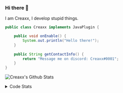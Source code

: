 ### Hi there 👋

I am Creaxx, I develop stupid things. 

```java
public class Creaxx implements JavaPlugin {

    public void onEnable() {
        System.out.println("Hello there!");
    }
    
    public String getContactInfo() {
        return "Message me on discord: Creaxx#0001";
    }
}
```

![Creaxx's Github Stats](https://github-readme-stats.vercel.app/api?username=CreaxxOG&show_icons=true&theme=dark&count_private=true)

<details>
  <summary>Code Stats</summary>

<!--START_SECTION:waka-->
![Code Time](http://img.shields.io/badge/Code%20Time-1%2C425%20hrs%2035%20mins-blue)

![Lines of code](https://img.shields.io/badge/From%20Hello%20World%20I%27ve%20Written-771.1%20thousand%20lines%20of%20code-blue)

**🐱 My GitHub Data** 

> 📦 104.4 kB Used in GitHub's Storage 
 > 
> 🏆 2,700 Contributions in the Year 2023
 > 
> 🚫 Not Opted to Hire
 > 
> 📜 4 Public Repositories 
 > 
> 🔑 3 Private Repositories 
 > 
**I'm a Night 🦉** 

```text
🌞 Morning                455 commits         ██░░░░░░░░░░░░░░░░░░░░░░░   07.10 % 
🌆 Daytime                2660 commits        ██████████░░░░░░░░░░░░░░░   41.50 % 
🌃 Evening                3149 commits        ████████████░░░░░░░░░░░░░   49.13 % 
🌙 Night                  146 commits         █░░░░░░░░░░░░░░░░░░░░░░░░   02.28 % 
```
📅 **I'm Most Productive on Saturday** 

```text
Monday                   801 commits         ███░░░░░░░░░░░░░░░░░░░░░░   12.50 % 
Tuesday                  900 commits         ████░░░░░░░░░░░░░░░░░░░░░   14.04 % 
Wednesday                941 commits         ████░░░░░░░░░░░░░░░░░░░░░   14.68 % 
Thursday                 1005 commits        ████░░░░░░░░░░░░░░░░░░░░░   15.68 % 
Friday                   620 commits         ██░░░░░░░░░░░░░░░░░░░░░░░   09.67 % 
Saturday                 1076 commits        ████░░░░░░░░░░░░░░░░░░░░░   16.79 % 
Sunday                   1067 commits        ████░░░░░░░░░░░░░░░░░░░░░   16.65 % 
```


📊 **This Week I Spent My Time On** 

```text
💬 Programming Languages: 
Java                     5 hrs 23 mins       ██████████████████░░░░░░░   70.16 % 
Kotlin                   1 hr 32 mins        █████░░░░░░░░░░░░░░░░░░░░   20.03 % 
XML                      44 mins             ██░░░░░░░░░░░░░░░░░░░░░░░   09.74 % 
YAML                     0 secs              ░░░░░░░░░░░░░░░░░░░░░░░░░   00.04 % 
GitIgnore file           0 secs              ░░░░░░░░░░░░░░░░░░░░░░░░░   00.03 % 

🔥 Editors: 
IntelliJ                 7 hrs 40 mins       █████████████████████████   100.00 % 
```

**I Mostly Code in Java** 

```text
Java                     60 repos            ███████████████████░░░░░░   75.95 % 
Kotlin                   10 repos            ███░░░░░░░░░░░░░░░░░░░░░░   12.66 % 
TypeScript               4 repos             █░░░░░░░░░░░░░░░░░░░░░░░░   05.06 % 
CSS                      2 repos             █░░░░░░░░░░░░░░░░░░░░░░░░   02.53 % 
EJS                      1 repo              ░░░░░░░░░░░░░░░░░░░░░░░░░   01.27 % 
```




 Last Updated on 09/08/2023 01:26:53 UTC
<!--END_SECTION:waka-->
</details>
